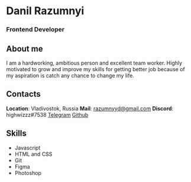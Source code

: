 # Danil Razumnyi
### Frontend Developer

## About me
I am a hardworking, ambitious person and excellent team worker. Highly motivated to grow and improve my skills for getting better job because of my aspiration is catch any chance to change my life.

## Contacts
**Location**: Vladivostok, Russia
**Mail**: razumnyyd@gmail.com
**Discord**: highwizzz#7538
[Telegram](https://t.me/jayjosimons)
[Github](https://github.com/danywizzz)

## Skills
* Javascript
* HTML and CSS
* Git
* Figma
* Photoshop

